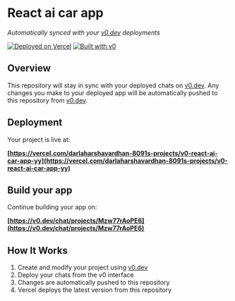# React ai car app

*Automatically synced with your [v0.dev](https://v0.dev) deployments*

[![Deployed on Vercel](https://img.shields.io/badge/Deployed%20on-Vercel-black?style=for-the-badge&logo=vercel)](https://vercel.com/darlaharshavardhan-8091s-projects/v0-react-ai-car-app-yy)
[![Built with v0](https://img.shields.io/badge/Built%20with-v0.dev-black?style=for-the-badge)](https://v0.dev/chat/projects/Mzw77rAoPE6)

## Overview

This repository will stay in sync with your deployed chats on [v0.dev](https://v0.dev).
Any changes you make to your deployed app will be automatically pushed to this repository from [v0.dev](https://v0.dev).

## Deployment

Your project is live at:

**[https://vercel.com/darlaharshavardhan-8091s-projects/v0-react-ai-car-app-yy](https://vercel.com/darlaharshavardhan-8091s-projects/v0-react-ai-car-app-yy)**

## Build your app

Continue building your app on:

**[https://v0.dev/chat/projects/Mzw77rAoPE6](https://v0.dev/chat/projects/Mzw77rAoPE6)**

## How It Works

1. Create and modify your project using [v0.dev](https://v0.dev)
2. Deploy your chats from the v0 interface
3. Changes are automatically pushed to this repository
4. Vercel deploys the latest version from this repository